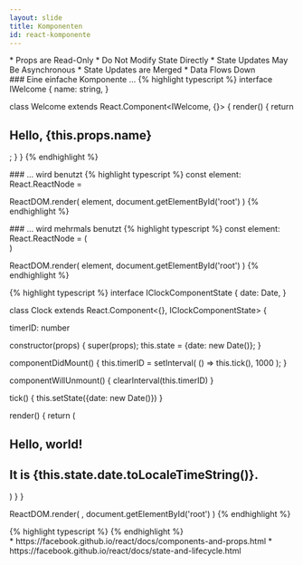 ```yaml
---
layout: slide
title: Komponenten
id: react-komponente
---
```

<section markdown="1">
* Props are Read-Only
* Do Not Modify State Directly
* State Updates May Be Asynchronous
* State Updates are Merged
* Data Flows Down
</section>

<section markdown="1">
### Eine einfache Komponente ...
{% highlight typescript %}
interface IWelcome {
    name: string,
}

class Welcome extends React.Component<IWelcome, {}> {
  render() {
    return <h1>Hello, {this.props.name}</h1>;
  }
}
{% endhighlight %}
</section>

<section markdown="1">
### ... wird benutzt
{% highlight typescript %}
const element: React.ReactNode = <Welcome name="Sara" />

ReactDOM.render(
  element,
  document.getElementById('root')
)
{% endhighlight %}
</section>

<section markdown="1">
### ... wird mehrmals benutzt
{% highlight typescript %}
const element: React.ReactNode = (
    <div>
        <Welcome name="Sara" />
        <Welcome name="Cahal" />
        <Welcome name="Edite" />
    </div>
)

ReactDOM.render(
  element,
  document.getElementById('root')
)
{% endhighlight %}
</section>

<section markdown="1">
{% highlight typescript %}
interface IClockComponentState {
    date: Date,
}

class Clock extends React.Component<{}, IClockComponentState> {

  timerID: number

  constructor(props) {
    super(props);
    this.state = {date: new Date()};
  }

  componentDidMount() {
    this.timerID = setInterval(
      () => this.tick(),
      1000
    );
  }

  componentWillUnmount() {
    clearInterval(this.timerID)
  }

  tick() {
    this.setState({date: new Date()})
  }

  render() {
    return (
      <div>
        <h1>Hello, world!</h1>
        <h2>It is {this.state.date.toLocaleTimeString()}.</h2>
      </div>
    )
  }
}

ReactDOM.render(
  <Clock />,
  document.getElementById('root')
)
{% endhighlight %}
</section>

<section markdown="1">
{% highlight typescript %}
{% endhighlight %}
</section>

<section markdown="1">
* https://facebook.github.io/react/docs/components-and-props.html
* https://facebook.github.io/react/docs/state-and-lifecycle.html
</section>
